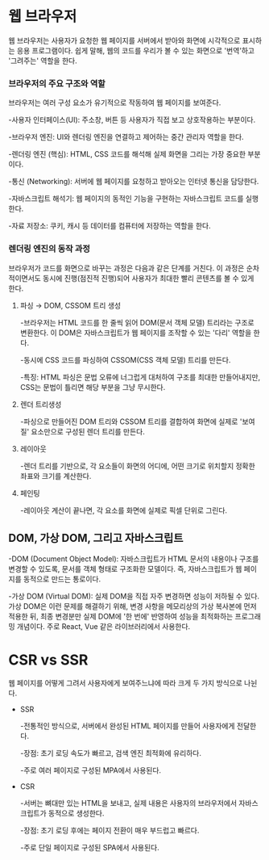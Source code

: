 # 웹 브라우저

웹 브라우저는 사용자가 요청한 웹 페이지를 서버에서 받아와 화면에 시각적으로 표시하는 응용 프로그램이다. 쉽게 말해, 웹의 코드를 우리가 볼 수 있는 화면으로 '번역'하고 '그려주는' 역할을 한다.

### 브라우저의 주요 구조와 역할

브라우저는 여러 구성 요소가 유기적으로 작동하여 웹 페이지를 보여준다.

-사용자 인터페이스(UI): 주소창, 버튼 등 사용자가 직접 보고 상호작용하는 부분이다.

-브라우저 엔진: UI와 렌더링 엔진을 연결하고 제어하는 중간 관리자 역할을 한다.

-렌더링 엔진 (핵심): HTML, CSS 코드를 해석해 실제 화면을 그리는 가장 중요한 부분이다.

-통신 (Networking): 서버에 웹 페이지를 요청하고 받아오는 인터넷 통신을 담당한다.

-자바스크립트 해석기: 웹 페이지의 동적인 기능을 구현하는 자바스크립트 코드를 실행한다.

-자료 저장소: 쿠키, 캐시 등 데이터를 컴퓨터에 저장하는 역할을 한다.

### 렌더링 엔진의 동작 과정

브라우저가 코드를 화면으로 바꾸는 과정은 다음과 같은 단계를 거친다. 이 과정은 순차적이면서도 동시에 진행(점진적 진행)되어 사용자가 최대한 빨리 콘텐츠를 볼 수 있게 한다.

1. 파싱  → DOM, CSSOM 트리 생성
    
    -브라우저는 HTML 코드를 한 줄씩 읽어 DOM(문서 객체 모델) 트리라는 구조로 변환한다. 이 DOM은 자바스크립트가 웹 페이지를 조작할 수 있는 '다리' 역할을 한다.
    
    -동시에 CSS 코드를 파싱하여 CSSOM(CSS 객체 모델) 트리를 만든다.
    
    -특징: HTML 파싱은 문법 오류에 너그럽게 대처하여 구조를 최대한 만들어내지만, CSS는 문법이 틀리면 해당 부분을 그냥 무시한다.
    
2. 렌더 트리생성
    
    -파싱으로 만들어진 DOM 트리와 CSSOM 트리를 결합하여 화면에 실제로 '보여질' 요소만으로 구성된 렌더 트리를 만든다. 
    
3. 레이아웃
    
    -렌더 트리를 기반으로, 각 요소들이 화면의 어디에, 어떤 크기로 위치할지 정확한 좌표와 크기를 계산한다.
    
4. 페인팅
    
    -레이아웃 계산이 끝나면, 각 요소를 화면에 실제로 픽셀 단위로 그린다.
    

## DOM, 가상 DOM, 그리고 자바스크립트

-DOM (Document Object Model): 자바스크립트가 HTML 문서의 내용이나 구조를 변경할 수 있도록, 문서를 객체 형태로 구조화한 모델이다. 즉, 자바스크립트가 웹 페이지를 동적으로 만드는 통로이다.

-가상 DOM (Virtual DOM): 실제 DOM을 직접 자주 변경하면 성능이 저하될 수 있다. 가상 DOM은 이런 문제를 해결하기 위해, 변경 사항을 메모리상의 가상 복사본에 먼저 적용한 뒤, 최종 변경분만 실제 DOM에 '한 번에' 반영하여 성능을 최적화하는 프로그래밍 개념이다. 주로 React, Vue 같은 라이브러리에서 사용한다.

# CSR vs SSR

웹 페이지를 어떻게 그려서 사용자에게 보여주느냐에 따라 크게 두 가지 방식으로 나뉜다.

- SSR
    
    -전통적인 방식으로, 서버에서 완성된 HTML 페이지를 만들어 사용자에게 전달한다.
    
    -장점: 초기 로딩 속도가 빠르고, 검색 엔진 최적화에 유리하다.
    
    -주로 여러 페이지로 구성된 MPA에서 사용된다.
    
- CSR
    
    -서버는 뼈대만 있는 HTML을 보내고, 실제 내용은 사용자의 브라우저에서 자바스크립트가 동적으로 생성한다.
    
    -장점: 초기 로딩 후에는 페이지 전환이 매우 부드럽고 빠르다.
    
    -주로 단일 페이지로 구성된 SPA에서 사용된다.